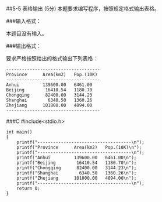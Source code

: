 ##5-5 表格输出   (5分)
本题要求编写程序，按照规定格式输出表格。

###输入格式：

本题目没有输入。

###输出格式：

要求严格按照给出的格式输出下列表格：

	------------------------------------
	Province      Area(km2)   Pop.(10K)
	------------------------------------
	Anhui         139600.00   6461.00
	Beijing        16410.54   1180.70
	Chongqing      82400.00   3144.23
	Shanghai        6340.50   1360.26
	Zhejiang      101800.00   4894.00
	------------------------------------

###C
	#include<stdio.h>
	
	int main()
	{
		printf("------------------------------------\n");
		printf("Province      Area(km2)   Pop.(10K)\n");
		printf("------------------------------------\n");
		printf("Anhui         139600.00   6461.00\n");
		printf("Beijing        16410.54   1180.70\n");
		printf("Chongqing      82400.00   3144.23\n");
		printf("Shanghai        6340.50   1360.26\n");
		printf("Zhejiang      101800.00   4894.00\n");
		printf("------------------------------------\n");
		return 0;
	}
